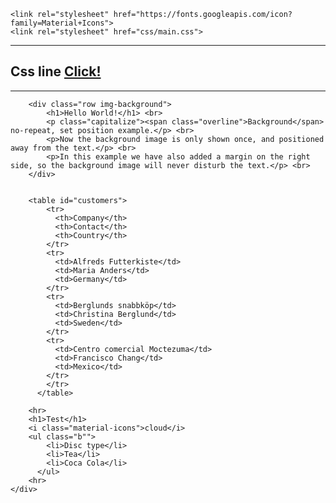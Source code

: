 <!DOCTYPE html>
<html lang="en">
<head>
    <meta charset="UTF-8">
    <meta name="viewport" content="width=device-width, initial-scale=1.0">
    <title>CSS</title>

    <link rel="stylesheet" href="https://fonts.googleapis.com/icon?family=Material+Icons">
    <link rel="stylesheet" href="css/main.css">
</head>
<body>
    <div class="root">
        <hr>
        <h2>Css line <a class="link-click" href="#">Click!</a></h2> 
        <hr>

        <div class="row img-background">
            <h1>Hello World!</h1> <br>
            <p class="capitalize"><span class="overline">Background</span> no-repeat, set position example.</p> <br>
            <p>Now the background image is only shown once, and positioned away from the text.</p> <br>
            <p>In this example we have also added a margin on the right side, so the background image will never disturb the text.</p> <br>
        </div>


        <table id="customers">
            <tr>
              <th>Company</th>
              <th>Contact</th>
              <th>Country</th>
            </tr>
            <tr>
              <td>Alfreds Futterkiste</td>
              <td>Maria Anders</td>
              <td>Germany</td>
            </tr>
            <tr>
              <td>Berglunds snabbköp</td>
              <td>Christina Berglund</td>
              <td>Sweden</td>
            </tr>
            <tr>
              <td>Centro comercial Moctezuma</td>
              <td>Francisco Chang</td>
              <td>Mexico</td>
            </tr>
            </tr>
          </table>

        <hr>
        <h1>Test</h1>
        <i class="material-icons">cloud</i>
        <ul class="b"">
            <li>Disc type</li>
            <li>Tea</li>
            <li>Coca Cola</li>
          </ul>
        <hr>
    </div>
</body>
</html>
